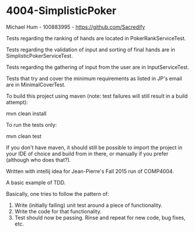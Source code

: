 # 4004-SimplisticPoker

Michael Hum - 100883995 - https://github.com/Sacredify

Tests regarding the ranking of hands are located in PokerRankServiceTest.

Tests regarding the validation of input and sorting of final hands are in SimplisticPokerServiceTest.

Tests regarding the gathering of input from the user are in InputServiceTest.

Tests that try and cover the minimum requirements as listed in JP's email are in MinimalCoverTest.

To build this project using maven (note: test failures will still result in a build attempt):

mvn clean install

To run the tests only:

mvn clean test

If you don't have maven, it should still be possible to import the project in your IDE of choice and build from in there, or
manually if you prefer (although who does that?).

Written with intellij idea for Jean-Pierre's Fall 2015 run of COMP4004.


A basic example of TDD.

Basically, one tries to follow the pattern of:

1. Write (initially failing) unit test around a piece of functionality.
2. Write the code for that functionality.
3. Test should now be passing. Rinse and repeat for new code, bug fixes, etc.
